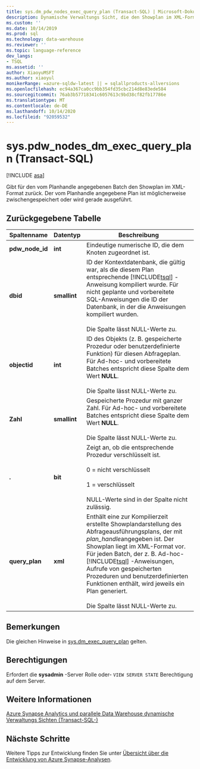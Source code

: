 ```yaml
---
title: sys.dm_pdw_nodes_exec_query_plan (Transact-SQL) | Microsoft-Dokumentation
description: Dynamische Verwaltungs Sicht, die den Showplan im XML-Format für den vom Plan handle angegebenen Batch zurückgibt. Der vom Planhandle angegebene Plan ist möglicherweise zwischengespeichert oder wird gerade ausgeführt.
ms.custom: ''
ms.date: 10/14/2019
ms.prod: sql
ms.technology: data-warehouse
ms.reviewer: ''
ms.topic: language-reference
dev_langs:
- TSQL
ms.assetid: ''
author: XiaoyuMSFT
ms.author: xiaoyul
monikerRange: =azure-sqldw-latest || = sqlallproducts-allversions
ms.openlocfilehash: ec94a367ca0cc9bb354fd35cbc214d8e83ede584
ms.sourcegitcommit: 76ab3b57718341c6057613c9bd38cf82fb17786e
ms.translationtype: MT
ms.contentlocale: de-DE
ms.lasthandoff: 10/14/2020
ms.locfileid: "92059532"
---
```

# <a name="syspdw_nodes_dm_exec_query_plan-transact-sql"></a>sys.pdw_nodes_dm_exec_query_plan (Transact-SQL)
[!INCLUDE [asa](../../includes/applies-to-version/asa.md)]

Gibt für den vom Planhandle angegebenen Batch den Showplan im XML-Format zurück. Der vom Planhandle angegebene Plan ist möglicherweise zwischengespeichert oder wird gerade ausgeführt.  

## <a name="table-returned"></a>Zurückgegebene Tabelle  
  
|Spaltenname|Datentyp|Beschreibung|  
|-----------------|---------------|-----------------|  
|**pdw_node_id**|**int**|Eindeutige numerische ID, die dem Knoten zugeordnet ist.| 
|**dbid**|**smallint**|ID der Kontextdatenbank, die gültig war, als die diesem Plan entsprechende [!INCLUDE[tsql](../../includes/tsql-md.md)] -Anweisung kompiliert wurde. Für nicht geplante und vorbereitete SQL-Anweisungen die ID der Datenbank, in der die Anweisungen kompiliert wurden.<br /><br /> Die Spalte lässt NULL-Werte zu.|  
|**objectid**|**int**|ID des Objekts (z. B. gespeicherte Prozedur oder benutzerdefinierte Funktion) für diesen Abfrageplan. Für Ad-hoc- und vorbereitete Batches entspricht diese Spalte dem Wert **NULL**.<br /><br /> Die Spalte lässt NULL-Werte zu.|  
|**Zahl**|**smallint**|Gespeicherte Prozedur mit ganzer Zahl. Für Ad-hoc- und vorbereitete Batches entspricht diese Spalte dem Wert **NULL**.<br /><br /> Die Spalte lässt NULL-Werte zu.| 
|**.**|**bit**|Zeigt an, ob die entsprechende Prozedur verschlüsselt ist.<br /><br /> 0 = nicht verschlüsselt<br /><br /> 1 = verschlüsselt<br /><br /> NULL-Werte sind in der Spalte nicht zulässig.|  
|**query_plan**|**xml**|Enthält eine zur Kompilierzeit erstellte Showplandarstellung des Abfrageausführungsplans, der mit *plan_handle*angegeben ist. Der Showplan liegt im XML-Format vor. Für jeden Batch, der z. B. Ad-hoc- [!INCLUDE[tsql](../../includes/tsql-md.md)] -Anweisungen, Aufrufe von gespeicherten Prozeduren und benutzerdefinierten Funktionen enthält, wird jeweils ein Plan generiert.<br /><br /> Die Spalte lässt NULL-Werte zu.|  
  
## <a name="remarks"></a>Bemerkungen  
Die gleichen Hinweise in [sys.dm_exec_query_plan](./sys-dm-exec-query-plan-transact-sql.md?view=sql-server-ver15) gelten.  
  
## <a name="permissions"></a>Berechtigungen  
 Erfordert die **sysadmin** -Server Rolle oder- `VIEW SERVER STATE` Berechtigung auf dem Server.  
  
## <a name="see-also"></a>Weitere Informationen  
 [Azure Synapse Analytics und parallele Data Warehouse dynamische Verwaltungs Sichten &#40;Transact-SQL-&#41;](../../relational-databases/system-dynamic-management-views/sql-and-parallel-data-warehouse-dynamic-management-views.md)  

 ## <a name="next-steps"></a>Nächste Schritte
 Weitere Tipps zur Entwicklung finden Sie unter [Übersicht über die Entwicklung von Azure Synapse-Analysen](/azure/sql-data-warehouse/sql-data-warehouse-overview-develop).